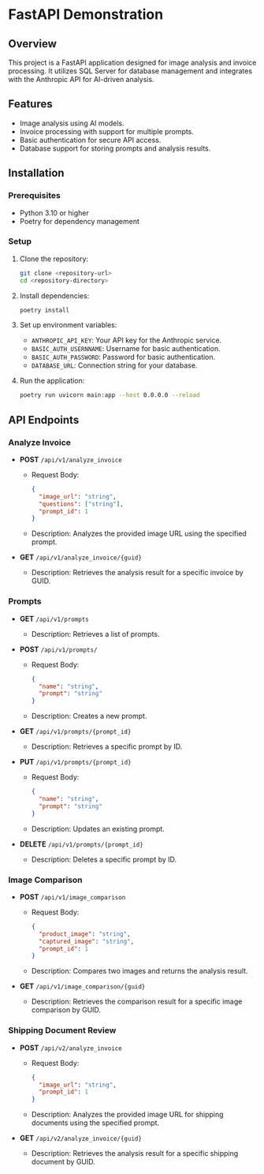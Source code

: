 # FastAPI Demonstration

## Overview
This project is a FastAPI application designed for image analysis and invoice processing. It utilizes SQL Server for database management and integrates with the Anthropic API for AI-driven analysis.

## Features
- Image analysis using AI models.
- Invoice processing with support for multiple prompts.
- Basic authentication for secure API access.
- Database support for storing prompts and analysis results.

## Installation

### Prerequisites
- Python 3.10 or higher
- Poetry for dependency management

### Setup
1. Clone the repository:
   ```bash
   git clone <repository-url>
   cd <repository-directory>
   ```

2. Install dependencies:
   ```bash
   poetry install
   ```

3. Set up environment variables:
   - `ANTHROPIC_API_KEY`: Your API key for the Anthropic service.
   - `BASIC_AUTH_USERNNAME`: Username for basic authentication.
   - `BASIC_AUTH_PASSWORD`: Password for basic authentication.
   - `DATABASE_URL`: Connection string for your database.

4. Run the application:
   ```bash
   poetry run uvicorn main:app --host 0.0.0.0 --reload
   ```

## API Endpoints

### Analyze Invoice
- **POST** `/api/v1/analyze_invoice`
  - Request Body:
    ```json
    {
      "image_url": "string",
      "questions": ["string"],
      "prompt_id": 1
    }
    ```
  - Description: Analyzes the provided image URL using the specified prompt.

- **GET** `/api/v1/analyze_invoice/{guid}`
  - Description: Retrieves the analysis result for a specific invoice by GUID.

### Prompts
- **GET** `/api/v1/prompts`
  - Description: Retrieves a list of prompts.

- **POST** `/api/v1/prompts/`
  - Request Body:
    ```json
    {
      "name": "string",
      "prompt": "string"
    }
    ```
  - Description: Creates a new prompt.

- **GET** `/api/v1/prompts/{prompt_id}`
  - Description: Retrieves a specific prompt by ID.

- **PUT** `/api/v1/prompts/{prompt_id}`
  - Request Body:
    ```json
    {
      "name": "string",
      "prompt": "string"
    }
    ```
  - Description: Updates an existing prompt.

- **DELETE** `/api/v1/prompts/{prompt_id}`
  - Description: Deletes a specific prompt by ID.

### Image Comparison
- **POST** `/api/v1/image_comparison`
  - Request Body:
    ```json
    {
      "product_image": "string",
      "captured_image": "string",
      "prompt_id": 1
    }
    ```
  - Description: Compares two images and returns the analysis result.

- **GET** `/api/v1/image_comparison/{guid}`
  - Description: Retrieves the comparison result for a specific image comparison by GUID.

### Shipping Document Review
- **POST** `/api/v2/analyze_invoice`
  - Request Body:
    ```json
    {
      "image_url": "string",
      "prompt_id": 1
    }
    ```
  - Description: Analyzes the provided image URL for shipping documents using the specified prompt.

- **GET** `/api/v2/analyze_invoice/{guid}`
  - Description: Retrieves the analysis result for a specific shipping document by GUID.


